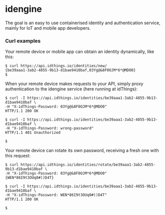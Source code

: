 # idengine

The goal is an easy to use containerised identity and authentication service, mainly for IoT and mobile app developers.

### Curl examples
Your remote device or mobile app can obtain an identity dynamically, like this:
```
$ curl https://api.idthings.io/identities/new/
{be39aaa1-3ab2-4855-9b13-d1bae9410baf,03Yg@&8F0OJM*6*@MDO0}
$
```
When your remote device makes requests to your API, simply proxy authentication to the idengine service (here running at idThings):
```
$ curl -I https://api.idthings.io/identities/be39aaa1-3ab2-4855-9b13-d1bae9410baf \
-H "X-idThings-Password: 03Yg@&8F0OJM*6*@MDO0"
HTTP/1.1 200 OK

$ curl -I https://api.idthings.io/identities/be39aaa1-3ab2-4855-9b13-d1bae9410baf \
-H "X-idThings-Password: wrong-password"
HTTP/1.1 401 Unauthorized

$
```
Your remote device can rotate its own password, receiving a fresh one with this request:
```
$ curl https://api.idthings.io/identities/rotate/be39aaa1-3ab2-4855-9b13-d1bae9410baf \
-H "X-idThings-Password: 03Yg@&8F0OJM*6*@MDO0"
{WEN*86I9t3OUq0#))D4T}

$ curl -I https://api.idthings.io/identities/be39aaa1-3ab2-4855-9b13-d1bae9410baf \
-H "X-idThings-Password: WEN*86I9t3OUq0#))D4T"
HTTP/1.1 200 OK

$
```
